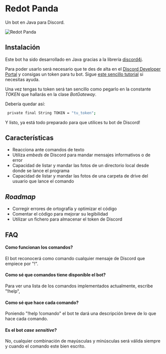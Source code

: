 
# Redot Panda

Un bot en Java para Discord.

![Redot Panda](https://p1.pxfuel.com/preview/318/402/410/animal-themes-animal-wildlife-animal-red-panda-panda-animal-mammal-tree.jpg)

## Instalación

Este bot ha sido desarrollado en Java gracias a la librería [discord4j](https://discord4j.com/).

Para poder usarlo será necesario que te des de alta en el [Discord Developer Portal](https://discord.com/developers/applications) y consigas un token para tu bot. Sigue [este sencillo tutorial](https://docs.discord4j.com/discord-application-tutorial) si necesitas ayuda.

Una vez tengas tu token será tan sencillo como pegarlo en la constante *TOKEN* que hallarás en la clase *BotGateway*.

Debería quedar así:

```bash
 private final String TOKEN = "tu_token";
```
Y listo, ya está todo preparado para que utilices tu bot de Discord!

## Características

- Reacciona ante comandos de texto
- Utiliza *embeds* de Discord para mandar mensajes informativos o de error
- Capacidad de listar y mandar las fotos de un directorio local desde donde se lance el programa 
- Capacidad de listar y mandar las fotos de una carpeta de drive del usuario que lance el comando


## *Roadmap*

- Corregir errores de ortografía y optimizar el código
- Comentar el código para mejorar su legibilidad 
- Utilizar un fichero para almacenar el token de Discord 


## FAQ

#### Como funcionan los comandos?

El bot reconocerá como comando cualquier mensaje de Discord que empiece por "!".

#### Como sé que comandos tiene disponible el bot?

Para ver una lista de los comandos implementados actualmente, escribe "!help",

#### Como sé que hace cada comando?

Poniendo "!help !comando" el bot te dará una descripción breve de lo que hace cada comando.

#### Es el bot *case sensitive*?

No, cualquier combinación de mayúsculas y minúsculas será válida siempre y cuando el comando este bien escrito.
